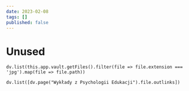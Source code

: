 ```yaml
---
date: 2023-02-08
tags: []
published: false
---
```

# Unused

```dataviewjs
dv.list(this.app.vault.getFiles().filter(file => file.extension === 'jpg').map(file => file.path))
```


```dataviewjs
dv.list([dv.page("Wykłady z Psychologii Edukacji").file.outlinks])
```
